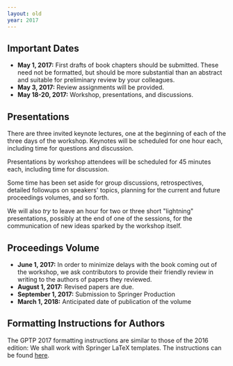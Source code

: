 ```yaml
---
layout: old
year: 2017
---
```


## Important Dates

- **May 1, 2017:** First drafts of book chapters should be submitted. These need not be formatted, but should be more substantial than an abstract and suitable for preliminary review by your colleagues.
- **May 3, 2017:** Review assignments will be provided.
- **May 18-20, 2017:** Workshop, presentations, and discussions.

## Presentations

There are three invited keynote lectures, one at the beginning of each of the three days of the workshop. Keynotes will be scheduled for one hour each, including time for questions and discussion.

Presentations by workshop attendees will be scheduled for 45 minutes each, including time for discussion.

Some time has been set aside for group discussions, retrospectives, detailed followups on speakers' topics, planning for the current and future proceedings volumes, and so forth.

We will also _try_ to leave an hour for two or three short "lightning" presentations, possibly at the end of one of the sessions, for the communication of new ideas sparked by the workshop itself.

## Proceedings Volume

- **June 1, 2017:** In order to minimize delays with the book coming out of the workshop, we ask contributors to provide their friendly review in writing to the authors of papers they reviewed.
- **August 1, 2017:** Revised papers are due.
- **September 1, 2017:** Submission to Springer Production
- **March 1, 2018:** Anticipated date of publication of the volume

## Formatting Instructions for Authors

The GPTP 2017 formatting instructions are similar to those of the 2016 edition: We shall work with Springer LaTeX templates. The instructions can be found [here](https://github.com/banzhaf/GPTP-2017-Chapter-Formatting).
